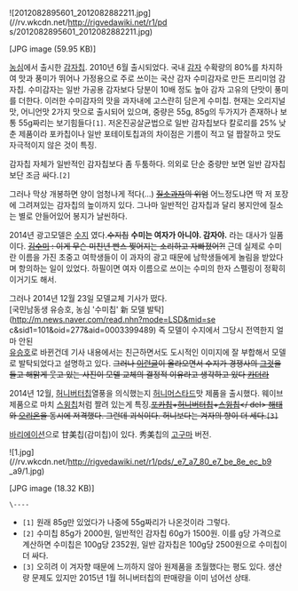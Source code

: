![2012082895601_2012082882211.jpg](//rv.wkcdn.net/http://rigvedawiki.net/r1/pd
s/2012082895601_2012082882211.jpg)

[JPG image (59.95 KB)]

[농심](%EB%86%8D%EC%8B%AC.md)에서 출시한 [감자칩](%EA%B0%90%EC%9E%90%EC%B9%A9.md).
2010년 6월 출시되었다. 국내 [감자](%EA%B0%90%EC%9E%90.md) 수확량의 80%를 차지하여 맛과 풍미가 뛰어나
가정용으로 주로 쓰이는 국산 감자 수미감자로 만든 프리미엄 감자칩. 수미감자는 일반 가공용 감자보다 당분이 10배 정도 높아 감자 고유의
단맛이 풍미를 더한다. 이러한 수미감자의 맛을 과자내에 고스란히 담은게 수미칩. 현재는 오리지널맛, 어니언맛 2가지 맛으로 출시되어 있으며,
중량은 55g, 85g의 두가지가 존재하나 보통 55g짜리는 보기힘들다`[1]`. 저온진공살균법으로 일반 감자칩보다 칼로리를 25% 낮춘
제품이라 포카칩이나 일반 포테이토칩과의 차이점은 기름이 적고 덜 짭잘하고 맛도 자극적이지 않은 것이 특징.

감자칩 자체가 일반적인 감자칩보다 좀 두툼하다. 의외로 단순 중량만 보면 일반 감자칩보단 조금 싸다.`[2]`

그러나 막상 개봉하면 양이 엄청나게 적다(...)
<del>[질소과자](%EC%A7%88%EC%86%8C%EA%B3%BC%EC%9E%90.md)의 위엄</del> 어느정도냐면 딱 저
포장에 그려져있는 감자칩의 높이까지 있다. 그나마 일반적인 감자칩과 달리 봉지안에 질소는 별로 안들어있어 봉지가 날씬하다.

2014년 광고모델은 [수지](%EB%B0%B0%EC%88%98%EC%A7%80.md) 였다.<del>수지칩</del> **수미는
여자가 아니야. 감자야.** 라는 대사가 일품이다. <del>[김수미](%EA%B9%80%EC%88%98%EB%AF%B8.md) :
이게 무슨 미친년 빤스 찢어지는 소리하고 자빠졌어?!</del> 근데 실제로 수미란 이름을 가진 초중고 여학생들이 이 과자의 광고 때문에
남학생들에게 놀림을 받았다며 항의하는 일이 있었다. 하필이면 여자 이름으로 쓰이는 수미의 한자 스펠링이 정확히 이거기도 해서.

그러나 2014년 12월 23일 모델교체 기사가 떴다.  
[국민남동생 유승호, 농심 '수미칩' 新 모델 발탁](http://m.news.naver.com/read.nhn?mode=LSD&mid=se
c&sid1=101&oid=277&aid=0003399489) 즉 모델이 수지에서 그당시 전역한지 얼마 안된  
[유승호](%EC%9C%A0%EC%8A%B9%ED%98%B8.md)로 바뀐건데 기사 내용에서는 친근하면서도 도시적인 이미지에 잘
부합해서 모델로 발탁되었다고 설명하고 있다. <del>그러나
[이런글](http://www.instiz.net/pt/2610518&green=1&grnpage=3&)이 올라오면서 수지가 경쟁사의
[그것](%ED%97%88%EB%8B%88%EB%B2%84%ED%84%B0%EC%B9%A9.md)을 들고 해맑게 웃고 있는 사진이 모델
교체의 결정적 이유라고 생각하고 있다 [카더라](%EC%B9%B4%EB%8D%94%EB%9D%BC.md)</del>

2014년 12월, [허니버터칩](%ED%97%88%EB%8B%88%EB%B2%84%ED%84%B0%EC%B9%A9.md)열풍을
의식했는지 [허니](%ED%97%88%EB%8B%88.md)[머스타드](%EB%A8%B8%EC%8A%A4%ED%83%80%EB%93%9C.md)맛 제품을 출시했다. 웨이브 제품으로 마치 [스윙칩](%EC%8A%A4%EC%9C%99%EC%B9%A9.md)처럼 짤려
있는게 특징.<del>[포카칩](%ED%8F%AC%EC%B9%B4%EC%B9%A9.md)+[허니버터칩](%ED%97%88%EB%8B%88%EB%B2%84%ED%84%B0%EC%B9%A9.md)+[스윙칩](%EC%8A%A4%EC%9C%99%EC%B9%A9.md)</
del> <del>[해태](%ED%95%B4%ED%83%9C.md)와
[오리온](%EC%98%A4%EB%A6%AC%EC%98%A8.md)을 동시에 저격했다.</del> <del>그런데 괴식이다. 허니보다는
겨자의 향이 더 세다.`[3]`</del>

[바리에이션](%EB%B0%94%EB%A6%AC%EC%97%90%EC%9D%B4%EC%85%98.md)으로 甘美칩(감미칩)이 있다.
秀美칩의 [고구마](%EA%B3%A0%EA%B5%AC%EB%A7%88.md) 버전.  

![1.jpg](//rv.wkcdn.net/http://rigvedawiki.net/r1/pds/_e7_a7_80_e7_be_8e_ec_b9
_a9/1.jpg)

[JPG image (18.32 KB)]

`\----`

  * `[1]` 원래 85g만 있었다가 나중에 55g짜리가 나온것이라 그렇다.
  * `[2]` 수미칩 85g가 2000원, 일반적인 감자칩 60g가 1500원. 이를 g당 가격으로 계산하면 수미칩은 100g당 2352원, 일반 감자칩은 100g당 2500원으로 수미칩이 더 싸다.
  * `[3]` 오히려 이 겨자향 때문에 느끼하지 않아 원제품을 초월했다는 평도 있다. 생산량 문제도 있지만 2015년 1월 허니버터칩의 판매량을 이미 넘어선 상태.

